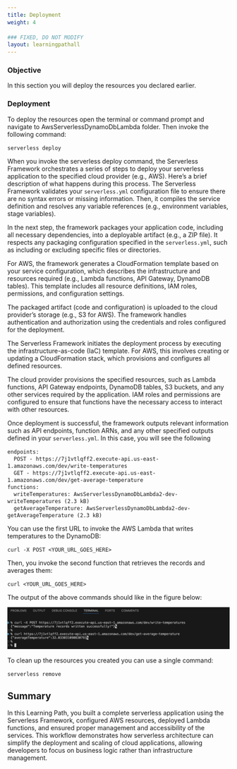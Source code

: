 ```yaml
---
title: Deployment
weight: 4

### FIXED, DO NOT MODIFY
layout: learningpathall
---
```


### Objective
In this section you will deploy the resources you declared earlier.

### Deployment
To deploy the resources open the terminal or command prompt and navigate to AwsServerlessDynamoDbLambda folder. Then invoke the following command:

```console
serverless deploy
```

When you invoke the serverless deploy command, the Serverless Framework orchestrates a series of steps to deploy your serverless application to the specified cloud provider (e.g., AWS). Here’s a brief description of what happens during this process. The Serverless Framework validates your `serverless.yml` configuration file to ensure there are no syntax errors or missing information. Then, it compiles the service definition and resolves any variable references (e.g., environment variables, stage variables).

In the next step, the framework packages your application code, including all necessary dependencies, into a deployable artifact (e.g., a ZIP file). It respects any packaging configuration specified in the `serverless.yml`, such as including or excluding specific files or directories.

For AWS, the framework generates a CloudFormation template based on your service configuration, which describes the infrastructure and resources required (e.g., Lambda functions, API Gateway, DynamoDB tables). This template includes all resource definitions, IAM roles, permissions, and configuration settings.

The packaged artifact (code and configuration) is uploaded to the cloud provider’s storage (e.g., S3 for AWS). The framework handles authentication and authorization using the credentials and roles configured for the deployment.

The Serverless Framework initiates the deployment process by executing the infrastructure-as-code (IaC) template. For AWS, this involves creating or updating a CloudFormation stack, which provisions and configures all defined resources.

The cloud provider provisions the specified resources, such as Lambda functions, API Gateway endpoints, DynamoDB tables, S3 buckets, and any other services required by the application. IAM roles and permissions are configured to ensure that functions have the necessary access to interact with other resources.

Once deployment is successful, the framework outputs relevant information such as API endpoints, function ARNs, and any other specified outputs defined in your `serverless.yml`. In this case, you will see the following

```output
endpoints:
  POST - https://7j1vtlqff2.execute-api.us-east-1.amazonaws.com/dev/write-temperatures
  GET - https://7j1vtlqff2.execute-api.us-east-1.amazonaws.com/dev/get-average-temperature
functions:
  writeTemperatures: AwsServerlessDynamoDbLambda2-dev-writeTemperatures (2.3 kB)
  getAverageTemperature: AwsServerlessDynamoDbLambda2-dev-getAverageTemperature (2.3 kB)
```

You can use the first URL to invoke the AWS Lambda that writes temperatures to the DynamoDB:
```console
curl -X POST <YOUR_URL_GOES_HERE>
```

Then, you invoke the second function that retrieves the records and averages them:
```console
curl <YOUR_URL_GOES_HERE>
```

The output of the above commands should like in the figure below:

![fig1](figures/01.png)

To clean up the resources you created you can use a single command:

```console
serverless remove
```

## Summary
In this Learning Path, you built a complete serverless application using the Serverless Framework, configured AWS resources, deployed Lambda functions, and ensured proper management and accessibility of the services. This workflow demonstrates how serverless architecture can simplify the deployment and scaling of cloud applications, allowing developers to focus on business logic rather than infrastructure management.
